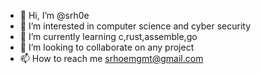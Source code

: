 - 👋 Hi, I’m @srh0e
- 👀 I’m interested in computer science and cyber security
- 🌱 I’m currently learning c,rust,assemble,go 
- 💞️ I’m looking to collaborate on any project
- 📫 How to reach me srhoemgmt@gmail.com
